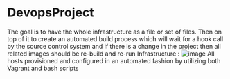 # DevopsProject
The goal is to have the whole infrastructure as a file or set of files. 
Then on top of it to create an automated build process which will wait for a hook call by the source control system and if there is a change in the project then all related images should be re-build and re-run
Infrastructure :
![image](https://user-images.githubusercontent.com/104006126/207916757-fd08b0d6-4079-455c-aa00-912f4ace0e15.png)
All hosts provisioned and configured in an automated fashion by utilizing both Vagrant and bash scripts
